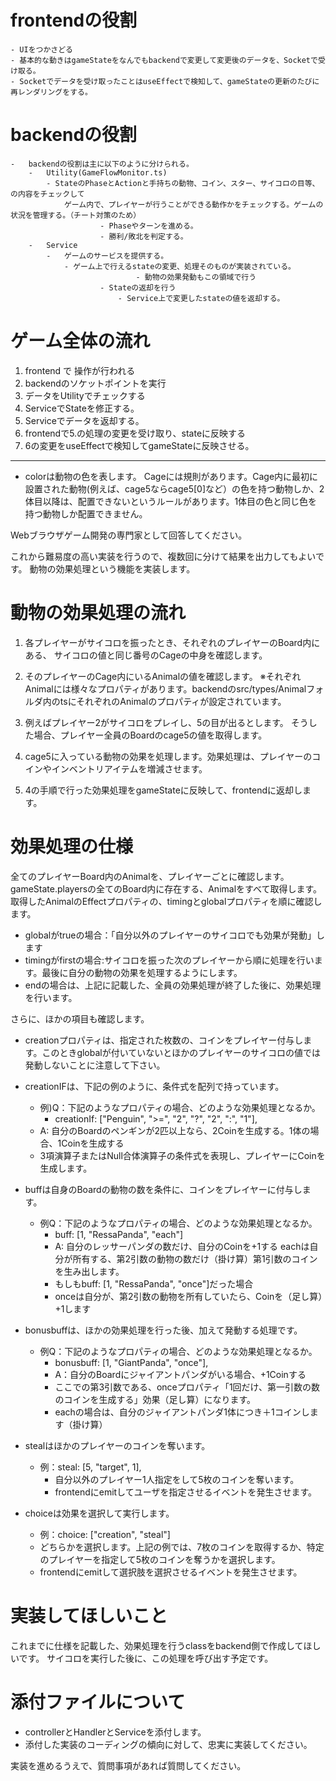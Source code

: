 # frontendの役割

    - UIをつかさどる
    - 基本的な動きはgameStateをなんでもbackendで変更して変更後のデータを、Socketで受け取る。
    - Socketでデータを受け取ったことはuseEffectで検知して、gameStateの更新のたびに再レンダリングをする。

# backendの役割

    -   backendの役割は主に以下のように分けられる。
        -   Utility(GameFlowMonitor.ts)
            - StateのPhaseとActionと手持ちの動物、コイン、スター、サイコロの目等、の内容をチェックして
                ゲーム内で、プレイヤーが行うことができる動作かをチェックする。ゲームの状況を管理する。（チート対策のため）
    					- Phaseやターンを進める。
    					- 勝利/敗北を判定する。
        -   Service
            -   ゲームのサービスを提供する。
                - ゲーム上で行えるstateの変更、処理そのものが実装されている。
    							- 動物の効果発動もこの領域で行う
    					- Stateの返却を行う
    						- Service上で変更したstateの値を返却する。

# ゲーム全体の流れ

1. frontend で 操作が行われる
2. backendのソケットポイントを実行
3. データをUtilityでチェックする
4. ServiceでStateを修正する。
5. Serviceでデータを返却する。
6. frontendで5.の処理の変更を受け取り、stateに反映する
7. 6の変更をuseEffectで検知してgameStateに反映させる。

---

-   colorは動物の色を表します。
    Cageには規則があります。Cage内に最初に設置された動物(例えば、cage5ならcage5[0]など）の色を持つ動物しか、2体目以降は、配置できないというルールがあります。1体目の色と同じ色を持つ動物しか配置できません。

Webブラウザゲーム開発の専門家として回答してください。

これから難易度の高い実装を行うので、複数回に分けて結果を出力してもよいです。
動物の効果処理という機能を実装します。

# 動物の効果処理の流れ

1. 各プレイヤーがサイコロを振ったとき、それぞれのプレイヤーのBoard内にある、
   サイコロの値と同じ番号のCageの中身を確認します。

2. そのプレイヤーのCage内にいるAnimalの値を確認します。
   ※それぞれAnimalには様々なプロパティがあります。backendのsrc/types/Animalフォルダ内のtsにそれぞれのAnimalのプロパティが設定されています。

3. 例えばプレイヤー2がサイコロをプレイし、5の目が出るとします。
   そうした場合、プレイヤー全員のBoardのcage5の値を取得します。

4. cage5に入っている動物の効果を処理します。効果処理は、プレイヤーのコインやインベントリアイテムを増減させます。

5. 4の手順で行った効果処理をgameStateに反映して、frontendに返却します。

# 効果処理の仕様

全てのプレイヤーBoard内のAnimalを、プレイヤーごとに確認します。
gameState.playersの全てのBoard内に存在する、Animalをすべて取得します。
取得したAnimalのEffectプロパティの、timingとglobalプロパティを順に確認します。

-   globalがtrueの場合：「自分以外のプレイヤーのサイコロでも効果が発動」します
-   timingがfirstの場合:サイコロを振った次のプレイヤーから順に処理を行います。最後に自分の動物の効果を処理するようにします。
-   endの場合は、上記に記載した、全員の効果処理が終了した後に、効果処理を行います。

さらに、ほかの項目も確認します。

-   creationプロパティは、指定された枚数の、コインをプレイヤー付与します。このときglobalが付いていないとほかのプレイヤーのサイコロの値では発動しないことに注意して下さい。
-   creationIFは、下記の例のように、条件式を配列で持っています。

    -   例)Q：下記のようなプロパティの場合、どのような効果処理となるか。
        -   creationIf: ["Penguin", ">=", "2", "?", "2", ":", "1"],
    -   A: 自分のBoardのペンギンが2匹以上なら、2Coinを生成する。1体の場合、1Coinを生成する
    -   3項演算子またはNull合体演算子の条件式を表現し、プレイヤーにCoinを生成します。

-   buffは自身のBoardの動物の数を条件に、コインをプレイヤーに付与します。

    -   例Q：下記のようなプロパティの場合、どのような効果処理となるか。
        -   buff: [1, "RessaPanda", "each"]
        -   A: 自分のレッサーパンダの数だけ、自分のCoinを+1する eachは自分が所有する、第2引数の動物の数だけ（掛け算）第1引数のコインを生み出します。
        -   もしもbuff: [1, "RessaPanda", "once"]だった場合
        -   onceは自分が、第2引数の動物を所有していたら、Coinを（足し算）+1します

-   bonusbuffは、ほかの効果処理を行った後、加えて発動する処理です。

    -   例Q：下記のようなプロパティの場合、どのような効果処理となるか。
        -   bonusbuff: [1, "GiantPanda", "once"],
        -   A：自分のBoardにジャイアントパンダがいる場合、+1Coinする
        -   ここでの第3引数である、onceプロパティ「1回だけ、第一引数の数のコインを生成する」効果（足し算）になります。
        -   eachの場合は、自分のジャイアントパンダ1体につき＋1コインします（掛け算）

-   stealはほかのプレイヤーのコインを奪います。

    -   例：steal: [5, "target", 1],
        -   自分以外のプレイヤー1人指定をして5枚のコインを奪います。
        -   frontendにemitしてユーザを指定させるイベントを発生させます。

-   choiceは効果を選択して実行します。
    -   例：choice: ["creation", "steal"]
    -   どちらかを選択します。上記の例では、7枚のコインを取得するか、特定のプレイヤーを指定して5枚のコインを奪うかを選択します。
    -   frontendにemitして選択肢を選択させるイベントを発生させます。

# 実装してほしいこと

これまでに仕様を記載した、効果処理を行うclassをbackend側で作成してほしいです。
サイコロを実行した後に、この処理を呼び出す予定です。

# 添付ファイルについて

-   controllerとHandlerとServiceを添付します。
-   添付した実装のコーディングの傾向に対して、忠実に実装してください。

実装を進めるうえで、質問事項があれば質問してください。

